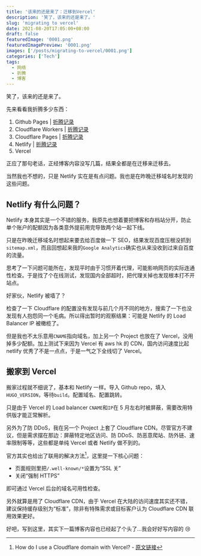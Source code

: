 ```yaml
---
title: '该来的还是来了：迁移到Vercel'
description: '笑了，该来的还是来了。'
slug: 'migrating to vercel'
date: 2021-08-20T17:05:00+08:00
draft: false
featuredImage: '0001.png'
featuredImagePreview: '0001.png'
images: ['/posts/migrating-to-vercel/0001.png']
categories: ['Tech']
tags:
  - 网络
  - 折腾
  - 博客
---
```


笑了，该来的还是来了。

<!--more-->

先来看看我折腾多少东西：

1. Github Pages | [折腾记录](/deploying-hugo-with-github-actions/)
2. Cloudflare Workers | [折腾记录](/migrating-blog-to-cloudflare-workers/)
3. Cloudflare Pages | [折腾记录](/migrating-from-github-pages-to-cloudflare-pages/)
4. Netlify | [折腾记录](/migrating-to-netlify/)
5. Vercel

正应了那句老话，正经博客内容没写几篇，结果全都是在迁移来迁移去。

当然我也不想的，只是 Netlify 实在是有点问题。我也是在昨晚迁移域名时发现的这些问题。

## Netlify 有什么问题？

Netlify 本身其实是一个不错的服务，我原先也想着要把博客和存档站分开，防止单个账户的配额因为各类意外提前用完导致两个站一起下线。

只是在昨晚迁移域名时想起来要去给百度做一下 SEO，结果发现百度压根没抓到`sitemap.xml`，而且回想起来我的`Google Analytics`确实也从来没收到过来自百度的流量。

思考了一下问题可能所在，发现平时由于习惯开着代理，可能影响网页的实际连通性检查。于是找了个在线测试，发现国内全部超时，把代理关掉也发现根本打不开站点。

好家伙，Netlify 被墙了？

检查了一下 Cloudflare 的配置没有发现与前几个月不同的地方，搜索了一下也没发现有人抱怨同一个毛病。所以得出暂时的观察结果：可能是 Netlify 的 Load Balancer IP 被橄榄了。

但是我也不太乐意用`CNAME`指向域名，加上另一个 Project 也放在了 Vercel，没用掉多少配额。加上测试下来因为 Vercel 有 aws hk 的 CDN，国内访问速度比起 netlify 优秀了不是一点点，于是一气之下全线切了 Vercel。

## 搬家到 Vercel

搬家过程就不细说了，基本和 Netlify 一样。导入 Github repo，填入`HUGO_VERSION`，等待`build`。配置域名、配置跳转。

只是由于 Vercel 的 Load balancer `CNAME`和`IP`在 5 月左右时被屏蔽，需要改用特供版才能正常解析。

另外为了防 DDoS，我在另一个 Project 上套了 Cloudflare CDN。尽管官方不建议，但是需求摆在那边：屏蔽特定地区访问、防 DDoS、防恶意爬站、防外链、速率限制等等，这些都是单纯 Vercel 或者 Netlify 做不到的。

官方其实也给出了联用的解决方法[^1]，这里提一下核心问题：

- 页面规则里把`/.well-known/*`设置为“SSL 关”
- 关闭“强制 HTTPS”

即可通过 Vercel 后台的域名可用性检查。

另外就算是用了 Cloudflare CDN，由于 Vercel 在大陆的访问速度其实还不错，建议保持缓存级别为“标准”，除非有特殊需求或目标客户认为 Cloudflare CDN 联用效果更好。

好吧，写到这里，其实下一篇博客内容也已经起了个头了…我会好好写内容的 :cry:

[^1]: How do I use a Cloudflare domain with Vercel? - [原文链接](https://vercel.com/support/articles/using-cloudflare-with-vercel#with-proxy)

